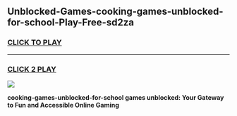 
## Unblocked-Games-cooking-games-unblocked-for-school-Play-Free-sd2za
<h3>
<a href="https://premium76.site?title=cooking-games-unblocked-for-school&ref=20A">CLICK TO PLAY</a></h3>
<hr>

<h3>
<a href="https://premium76.site?title=cooking-games-unblocked-for-school&ref=20A">CLICK 2 PLAY</a>
  
</h3>

<a href="https://premium76.site?title=cooking-games-unblocked-for-school&ref=20A"><img src="https://clearcache.store/games.png"></a>


**cooking-games-unblocked-for-school games unblocked: Your Gateway to Fun and Accessible Online Gaming**

